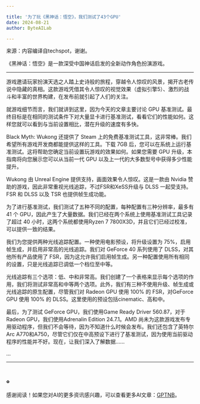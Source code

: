 ```yaml
---

title: '为了玩《黑神话：悟空》，我们测试了43个GPU'
date: 2024-08-21
author: ByteAILab

---
```


来源：内容编译自techspot，谢谢。

《黑神话：悟空》是一款深受中国神话启发的全新动作角色扮演游戏。

---
游戏邀请玩家扮演天选之人踏上史诗般的旅程，穿越令人惊叹的风景，揭开古老传说中隐藏的真相。这款游戏凭借其令人惊叹的视觉效果（虚拟引擎5）、激烈的战斗和丰富的世界构建，在发布前就引起了人们的关注。

就游戏细节而言，我们就讲到这里，因为今天的文章主要讨论 GPU 基准测试。最终目标是在相同的测试条件下对大量显卡进行基准测试，看看它们的性能如何。这样您就可以看到与当前设置相比，潜在升级的速度有多快。

Black Myth: Wukong 还提供了 Steam 上的免费基准测试工具，这非常棒。我们希望所有游戏开发商都能提供这样的工具。下载 7GB 后，您可以在系统上运行基准测试。这将帮助您确定当前设置玩游戏的效果如何。如果您需要 GPU 升级，本指南将向您展示您可以从当前一代 GPU 以及上一代的大多数型号中获得多少性能提升。

Wukong 由 Unreal Engine 提供支持，画面效果令人惊叹。这是一款由 Nvidia 赞助的游戏，因此非常重视光线追踪，不过FSR和XeSS升级与 DLSS 一起受支持。FSR 和 DLSS 以及 TSR 也提供帧生成功能。

为了进行基准测试，我们测试了五种不同的配置，每种配置有三种分辨率，最多有 41 个 GPU，因此产生了大量数据。我们已经在两个系统上使用基准测试工具记录了超过 40 小时，这两个系统都使用Ryzen 7 7800X3D，并且它们已经过校准，可以提供一致的结果。

我们为您提供两种光线追踪配置。一种使用电影预设，将升级设置为 75%，启用帧生成，并启用非常高的光线追踪。我们对 GeForce 40 系列使用了 DLSS，对其他所有产品使用了 FSR，因为这允许我们启用帧生成。另一种配置使用所有相同的设置，只是光线追踪已调低一个档位至中等。

光线追踪有三个选项：低、中和非常高。我们创建了一个表格来显示每个选项的作用，我们将测试非常高和中等两个选项。此外，我们有三种不使用升级、帧生成或光线追踪的原生配置，尽管我们对 Radeon GPU 使用 100% 的 FSR，对GeForce GPU 使用 100% 的 DLSS。这里使用的预设包括cinematic、高和中。

最后，为了测试 GeForce GPU，我们使用Game Ready Driver 560.87，对于 Radeon GPU，我们使用Adrenalin Edition 24.7.1。AMD 尚未为这款游戏发布专用驱动程序，但我们不会等待，因为不知道什么时候会发布。我们还包含了英特尔 Arc A770和A750，尽管它们仅在中高预设下进行了基准测试，因为使用当前驱动程序的性能并不好。现在，让我们深入了解数据……

...

---

。
---
感谢阅读！如果您对AI的更多资讯感兴趣，可以查看更多AI文章：[GPTNB](https://gptnb.com)。